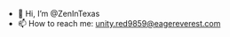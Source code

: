 - 👋 Hi, I’m @ZenInTexas
- 📫 How to reach me: unity.red9859@eagereverest.com

<!---
ZenInTexas/ZenInTexas is a ✨ special ✨ repository because its `README.md` (this file) appears on your GitHub profile.
You can click the Preview link to take a look at your changes.
--->
